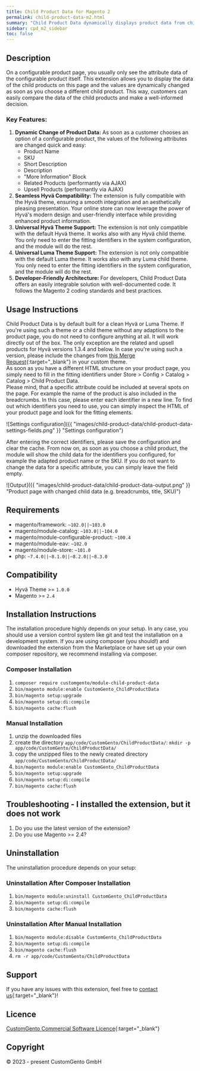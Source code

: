 ```yaml
---
title: Child Product Data for Magento 2
permalink: child-product-data-m2.html
summary: "Child Product Data dynamically displays product data from child products, as soon as a variation is selected on a product detail page of a configurable product. This way, for example the name, SKU, description and product attributes are updated and the customer can see the data of the selected variation."
sidebar: cpd_m2_sidebar
toc: false
---
```


## Description

On a configurable product page, you usually only see the attribute data of the configurable product itself. This extension allows you to display the data of the child products on this page and the values are dynamically changed as soon as you choose a different child product. This way, customers can easily compare the data of the child products and make a well-informed decision.

### Key Features:

1. **Dynamic Change of Product Data:** As soon as a customer chooses an option of a configurable product, the values of the following attributes are changed quick and easy:
   - Product Name
   - SKU
   - Short Description
   - Description
   - "More Information" Block
   - Related Products (performantly via AJAX)
   - Upsell Products (performantly via AJAX)
2. **Seamless Hyv&auml; Compatibility:** The extension is fully compatible with the Hyv&auml; theme, ensuring a smooth integration and an aesthetically pleasing presentation. Your online store can now leverage the power of Hyv&auml;'s modern design and user-friendly interface while providing enhanced product information.
3. **Universal Hyv&auml; Theme Support:** The extension is not only compatible with the default Hyv&auml; theme. It works also with any Hyv&auml; child theme. You only need to enter the fitting identifiers in the system configuration, and the module will do the rest.
4. **Universal Luma Theme Support:** The extension is not only compatible with the default Luma theme. It works also with any Luma child theme. You only need to enter the fitting identifiers in the system configuration, and the module will do the rest.
5. **Developer-Friendly Architecture:** For developers, Child Product Data offers an easily integrable solution with well-documented code. It follows the Magento 2 coding standards and best practices.

## Usage Instructions
Child Product Data is by default built for a clean Hyv&auml; or Luma Theme. 
If you're using such a theme or a child theme without any adaptions to the product page, you do not need to configure anything at all. 
It will work directly out of the box.  The only exception are the related and upsell products for Hyv&auml; versions 1.3.4 and below.
In case you're using such a version, please include the changes from [this Merge Request](https://gitlab.hyva.io/hyva-themes/magento2-default-theme/-/merge_requests/979/diffs){:target="_blank"} in your custom theme.  
As soon as you have a different HTML structure on your product page, you simply need to fill in the fitting identifiers under Store > Config > Catalog > Catalog > Child Product Data.  
Please mind, that a specific attribute could be included at several spots on the page. For example the name of the product is also included in the breadcrumbs. In this case, please enter each identifier in a new line. 
To find out which identifiers you need to use, you can simply inspect the HTML of your product page and look for the fitting elements.

![Settings configuration]({{ "images/child-product-data/child-product-data-settings-fields.png" }} "Settings configuration")

After entering the correct identifiers, please save the configuration and clear the cache. From now on, as soon as you choose a child product, the module will show the child data for the identifiers you configured, for example the adapted product name or the SKU.
If you do not want to change the data for a specific attribute, you can simply leave the field empty.

![Output]({{ "images/child-product-data/child-product-data-output.png" }} "Product page with changed child data (e.g. breadcrumbs, title, SKU)")

## Requirements
- magento/framework: `~102.0||~103.0`
- magento/module-catalog: `~103.0||~104.0`
- magento/module-configurable-product: `~100.4`
- magento/module-eav: `~102.0`
- magento/module-store: `~101.0`
- php: `~7.4.0||~8.1.0||~8.2.0||~8.3.0`

## Compatibility
- Hyv&auml; Theme >= `1.0.0`
- Magento >= `2.4`

## Installation Instructions
The installation procedure highly depends on your setup. In any case, you should use a version control system like git and test the installation on a development system.
If you are using composer (you should!) and downloaded the extension from the Marketplace or have set up your own composer repository, we recommend installing via composer.

### Composer Installation
1. `composer require customgento/module-child-product-data`
2. `bin/magento module:enable CustomGento_ChildProductData`
3. `bin/magento setup:upgrade`
4. `bin/magento setup:di:compile`
5. `bin/magento cache:flush`

### Manual Installation
1. unzip the downloaded files
2. create the directory `app/code/CustomGento/ChildProductData/`: `mkdir -p app/code/CustomGento/ChildProductData/`
3. copy the unzipped files to the newly created directory `app/code/CustomGento/ChildProductData/`
4. `bin/magento module:enable CustomGento_ChildProductData`
5. `bin/magento setup:upgrade`
6. `bin/magento setup:di:compile`
7. `bin/magento cache:flush`

## Troubleshooting - I installed the extension, but it does not work
1. Do you use the latest version of the extension?
2. Do you use Magento >= 2.4?

## Uninstallation
The uninstallation procedure depends on your setup:

### Uninstallation After Composer Installation
1. `bin/magento module:uninstall CustomGento_ChildProductData`
2. `bin/magento setup:di:compile`
3. `bin/magento cache:flush`

### Uninstallation After Manual Installation
1. `bin/magento module:disable CustomGento_ChildProductData`
2. `bin/magento setup:di:compile`
3. `bin/magento cache:flush`
4. `rm -r app/code/CustomGento/ChildProductData`

## Support
If you have any issues with this extension, feel free to [contact us](https://www.customgento.com/){:target="_blank"}!

## Licence
[CustomGento Commercial Software Licence](https://www.customgento.com/license){:target="_blank"}

## Copyright
&copy; 2023 - present CustomGento GmbH

